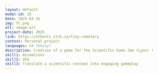 ```yaml
---
layout: default
modal-id: 15
date: 2025-03-16
img: TC.png
alt: image-alt
project-date: 2025
link: https://othentv.itch.io/tiny-cemetery
context: Personal project
languages: C# (Unity)
description: Creation of a game for the Scientific Game Jam (Lyon) !
skill1: Animations
skill2: VFX
skill3: Translate a scientific concept into engaging gameplay
---
```


